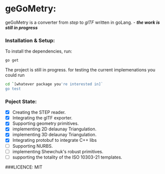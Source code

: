 # geGoMetry:

geGoMetry is a converter from *step* to *glTF* written in goLang.
	- ***the work is still in progress***

### Installation & Setup: 
To install the dependencies, run:

```bash 
go get
```

The project is still in progress. for testing the current implemenations you could run 

```bash
cd `[whatever package you're interested in]`
go test
```


### Poject State: 
- [x] Creating the STEP reader.
- [x] Integrating the glTF exporter.
- [x] Supporting geometry primitives.
- [x] implementing 2D delaunay Triangulation.
- [x] implementing 3D delaunay Triangulation.
- [x] Integrating protobuf to integrate C++ libs
- [ ] Supporting NURBS.
- [ ] implementing Shewchuk's robust primitives.
- [ ] supporting the totality of the ISO 10303-21 templates.

###LICENCE:
MIT

